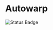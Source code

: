 # Autowarp


![Status Badge](https://github.com/odinson123456/Autowarp/actions/workflows/action.yml/badge.svg)
